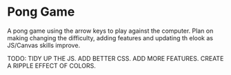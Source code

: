 # Pong Game

A pong game using the arrow keys to play against the computer.
Plan on making changing the difficulty, adding features and updating th elook as JS/Canvas skills improve.

TODO:
TIDY UP THE JS.
ADD BETTER CSS.
ADD MORE FEATURES.
CREATE A RIPPLE EFFECT OF COLORS.
